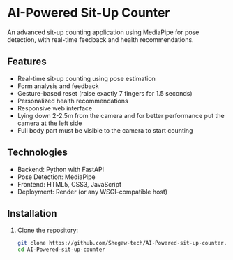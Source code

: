# AI-Powered Sit-Up Counter

An advanced sit-up counting application using MediaPipe for pose detection, with real-time feedback and health recommendations.

## Features

- Real-time sit-up counting using pose estimation
- Form analysis and feedback
- Gesture-based reset (raise exactly 7 fingers for 1.5 seconds)
- Personalized health recommendations
- Responsive web interface
- Lying down 2-2.5m from the camera and for better performance put the camera at the left side
- Full body part must be visible to the camera to start counting

## Technologies

- Backend: Python with FastAPI
- Pose Detection: MediaPipe
- Frontend: HTML5, CSS3, JavaScript
- Deployment: Render (or any WSGI-compatible host)

## Installation

1. Clone the repository:
   ```bash
   git clone https://github.com/Shegaw-tech/AI-Powered-sit-up-counter.git
   cd AI-Powered-sit-up-counter
